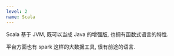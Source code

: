 ```yaml
---
level: 2
name: Scala
---
```


Scala 基于 JVM, 既可以当成 Java 的增强版, 也拥有函数式语言的特性.

平台方面也有 spark 这样的大数据工具, 很有前途的语言.
